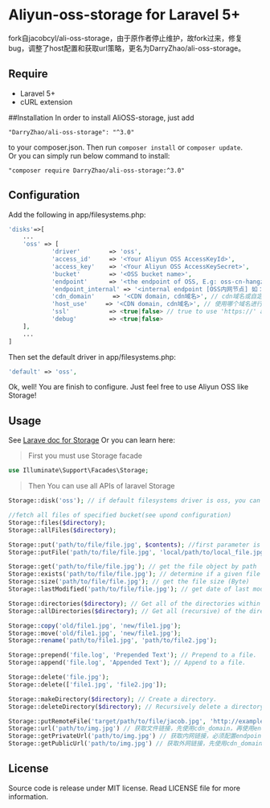 # Aliyun-oss-storage for Laravel 5+
fork自jacobcyl/ali-oss-storage，由于原作者停止维护，故fork过来，修复bug，调整了host配置和获取url策略，更名为DarryZhao/ali-oss-storage。

## Require
- Laravel 5+
- cURL extension

##Installation
In order to install AliOSS-storage, just add

    "DarryZhao/ali-oss-storage": "^3.0"

to your composer.json. Then run `composer install` or `composer update`.  
Or you can simply run below command to install:

    "composer require DarryZhao/ali-oss-storage:^3.0"
    
## Configuration
Add the following in app/filesystems.php:
```php
'disks'=>[
    ...
    'oss' => [
            'driver'        => 'oss',
            'access_id'     => '<Your Aliyun OSS AccessKeyId>',
            'access_key'    => '<Your Aliyun OSS AccessKeySecret>',
            'bucket'        => '<OSS bucket name>',
            'endpoint'      => '<the endpoint of OSS, E.g: oss-cn-hangzhou.aliyuncs.com | custom domain, E.g:img.abc.com>', // OSS 外网节点
            'endpoint_internal' => '<internal endpoint [OSS内网节点] 如：oss-cn-shenzhen-internal.aliyuncs.com>', // OSS内网节点
            'cdn_domain'     => '<CDN domain, cdn域名>', // cdn域名或自定义域名
            'host_use'     => '<CDN domain, cdn域名>', // 使用哪个域名进行操作，可选值：endpoint/endpoint_internal/cdn_domain，默认endpoint
            'ssl'           => <true|false> // true to use 'https://' and false to use 'http://'. default is false,
            'debug'         => <true|false>
    ],
    ...
]
```
Then set the default driver in app/filesystems.php:
```php
'default' => 'oss',
```
Ok, well! You are finish to configure. Just feel free to use Aliyun OSS like Storage!

## Usage
See [Larave doc for Storage](https://laravel.com/docs/5.2/filesystem#custom-filesystems)
Or you can learn here:

> First you must use Storage facade

```php
use Illuminate\Support\Facades\Storage;
```    
> Then You can use all APIs of laravel Storage

```php
Storage::disk('oss'); // if default filesystems driver is oss, you can skip this step

//fetch all files of specified bucket(see upond configuration)
Storage::files($directory);
Storage::allFiles($directory);

Storage::put('path/to/file/file.jpg', $contents); //first parameter is the target file path, second paramter is file content
Storage::putFile('path/to/file/file.jpg', 'local/path/to/local_file.jpg'); // upload file from local path

Storage::get('path/to/file/file.jpg'); // get the file object by path
Storage::exists('path/to/file/file.jpg'); // determine if a given file exists on the storage(OSS)
Storage::size('path/to/file/file.jpg'); // get the file size (Byte)
Storage::lastModified('path/to/file/file.jpg'); // get date of last modification

Storage::directories($directory); // Get all of the directories within a given directory
Storage::allDirectories($directory); // Get all (recursive) of the directories within a given directory

Storage::copy('old/file1.jpg', 'new/file1.jpg');
Storage::move('old/file1.jpg', 'new/file1.jpg');
Storage::rename('path/to/file1.jpg', 'path/to/file2.jpg');

Storage::prepend('file.log', 'Prepended Text'); // Prepend to a file.
Storage::append('file.log', 'Appended Text'); // Append to a file.

Storage::delete('file.jpg');
Storage::delete(['file1.jpg', 'file2.jpg']);

Storage::makeDirectory($directory); // Create a directory.
Storage::deleteDirectory($directory); // Recursively delete a directory.It will delete all files within a given directory, SO Use with caution please.

Storage::putRemoteFile('target/path/to/file/jacob.jpg', 'http://example.com/jacob.jpg'); //upload remote file to storage by remote url
Storage::url('path/to/img.jpg') // 获取文件链接，先使用cdn_domain，再使用endpoint
Storage::getPrivateUrl('path/to/img.jpg') // 获取内网链接，必须配置endpoint_internal
Storage::getPublicUrl('path/to/img.jpg') // 获取外网链接，先使用cdn_domain，再使用endpoint
```

## License
Source code is release under MIT license. Read LICENSE file for more information.
